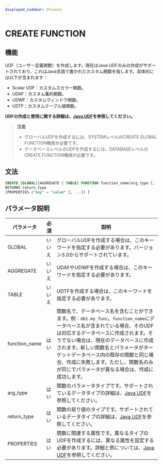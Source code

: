 ```yaml
---
displayed_sidebar: Chinese
---
```


# CREATE FUNCTION

## 機能

UDF（ユーザー定義関数）を作成します。現在はJava UDFのみの作成がサポートされており、これはJava言語で書かれたカスタム関数を指します。具体的には以下が含まれます：

- Scalar UDF：カスタムスカラー関数。
- UDAF：カスタム集約関数。
- UDWF：カスタムウィンドウ関数。
- UDTF：カスタムテーブル値関数。

**UDFの作成と使用に関する詳細は、[Java UDF](../../sql-functions/JAVA_UDF.md)を参照してください。**

> **注意**
>
> - グローバルUDFを作成するには、SYSTEMレベルのCREATE GLOBAL FUNCTION権限が必要です。
> - データベースレベルのUDFを作成するには、DATABASEレベルのCREATE FUNCTION権限が必要です。

## 文法

```SQL
CREATE [GLOBAL][AGGREGATE | TABLE] FUNCTION function_name(arg_type [, ...])
RETURNS return_type
[PROPERTIES ("key" = "value" [, ...]) ]
```

## パラメータ説明

| **パラメータ** | **必須** | **説明**                                                     |
| --------------- | -------- | ------------------------------------------------------------ |
| GLOBAL          | いいえ       | グローバルUDFを作成する場合は、このキーワードを指定する必要があります。バージョン3.0からサポートされています。 |
| AGGREGATE       | いいえ       | UDAFやUDWFを作成する場合は、このキーワードを指定する必要があります。 |
| TABLE           | いいえ       | UDTFを作成する場合は、このキーワードを指定する必要があります。 |
| function_name   | はい       | 関数名で、データベース名を含むことができます。例：`db1.my_func`。`function_name`にデータベース名が含まれている場合、そのUDFは対応するデータベースに作成されます。そうでない場合は、現在のデータベースに作成されます。新しい関数名とパラメータがターゲットデータベース内の既存の関数と同じ場合、作成に失敗します。ただし、関数名のみが同じでパラメータが異なる場合は、作成に成功します。 |
| arg_type        | はい       | 関数のパラメータタイプです。サポートされているデータタイプの詳細は、[Java UDF](../../sql-functions/JAVA_UDF.md#型マッピング)を参照してください。 |
| return_type     | はい       | 関数の戻り値のタイプです。サポートされているデータタイプの詳細は、[Java UDF](../../sql-functions/JAVA_UDF.md#型マッピング)を参照してください。 |
| PROPERTIES      | はい       | 関数に関連する属性です。異なるタイプのUDFを作成するには、異なる属性を設定する必要があります。詳細と例については、[Java UDF](../../sql-functions/JAVA_UDF.md#ステップ6-StarRocksでUDFを作成する)を参照してください。 |
